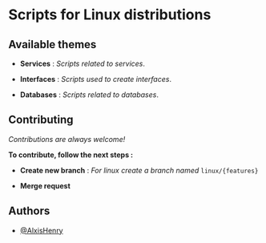 # Scripts for Linux distributions

## Available themes

- **Services** : *Scripts related to services*.

- **Interfaces** : *Scripts used to create interfaces*.

- **Databases** : *Scripts related to databases*.

## Contributing

*Contributions are always welcome!*

**To contribute, follow the next steps :**

- **Create new branch** : *For linux create a branch named* `linux/{features}`

- **Merge request**

## Authors

- [@AlxisHenry](https://www.github.com/AlxisHenry)

